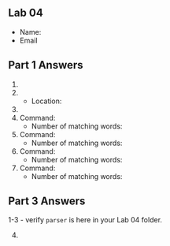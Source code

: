 ## Lab 04

- Name:
- Email

## Part 1 Answers

1.
2. - Location:
3.
4. Command:
   - Number of matching words:
5. Command:
   - Number of matching words:
6. Command:
   - Number of matching words:
7. Command:
   - Number of matching words:

## Part 3 Answers

1-3 - verify `parser` is here in your Lab 04 folder.

4.
